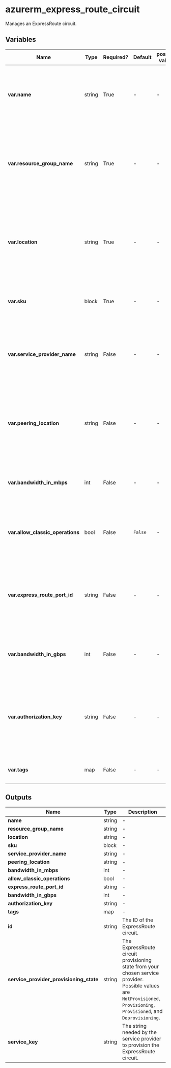 # azurerm_express_route_circuit

Manages an ExpressRoute circuit.

## Variables

| Name | Type | Required? | Default  | possible values | Description |
| ---- | ---- | --------- | -------- | ----------- | ----------- |
| **var.name** | string | True | -  |  -  | The name of the ExpressRoute circuit. Changing this forces a new resource to be created. | 
| **var.resource_group_name** | string | True | -  |  -  | The name of the resource group in which to create the ExpressRoute circuit. Changing this forces a new resource to be created. | 
| **var.location** | string | True | -  |  -  | Specifies the supported Azure location where the resource exists. Changing this forces a new resource to be created. | 
| **var.sku** | block | True | -  |  -  | A `sku` block for the ExpressRoute circuit as documented below. | 
| **var.service_provider_name** | string | False | -  |  -  | The name of the ExpressRoute Service Provider. Changing this forces a new resource to be created. | 
| **var.peering_location** | string | False | -  |  -  | The name of the peering location and **not** the Azure resource location. Changing this forces a new resource to be created. | 
| **var.bandwidth_in_mbps** | int | False | -  |  -  | The bandwidth in Mbps of the circuit being created on the Service Provider. | 
| **var.allow_classic_operations** | bool | False | `False`  |  -  | Allow the circuit to interact with classic (RDFE) resources. Defaults to `false`. | 
| **var.express_route_port_id** | string | False | -  |  -  | The ID of the Express Route Port this Express Route Circuit is based on. Changing this forces a new resource to be created. | 
| **var.bandwidth_in_gbps** | int | False | -  |  -  | The bandwidth in Gbps of the circuit being created on the Express Route Port. | 
| **var.authorization_key** | string | False | -  |  -  | The authorization key. This can be used to set up an ExpressRoute Circuit with an ExpressRoute Port from another subscription. | 
| **var.tags** | map | False | -  |  -  | A mapping of tags to assign to the resource. | 



## Outputs

| Name | Type | Description |
| ---- | ---- | --------- | 
| **name** | string  | - | 
| **resource_group_name** | string  | - | 
| **location** | string  | - | 
| **sku** | block  | - | 
| **service_provider_name** | string  | - | 
| **peering_location** | string  | - | 
| **bandwidth_in_mbps** | int  | - | 
| **allow_classic_operations** | bool  | - | 
| **express_route_port_id** | string  | - | 
| **bandwidth_in_gbps** | int  | - | 
| **authorization_key** | string  | - | 
| **tags** | map  | - | 
| **id** | string  | The ID of the ExpressRoute circuit. | 
| **service_provider_provisioning_state** | string  | The ExpressRoute circuit provisioning state from your chosen service provider. Possible values are `NotProvisioned`, `Provisioning`, `Provisioned`, and `Deprovisioning`. | 
| **service_key** | string  | The string needed by the service provider to provision the ExpressRoute circuit. | 